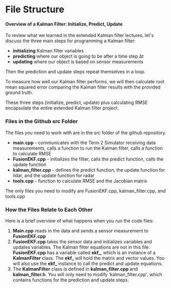 # File Structure

#### Overview of a Kalman Filter: Initialize, Predict, Update

To review what we learned in the extended Kalman filter lectures, let's discuss the three main steps for programming a Kalman filter:

- **initializing** Kalman filter variables
- **predicting** where our object is going to be after a time step Δt
- **updating** where our object is based on sensor measurements

Then the prediction and update steps repeat themselves in a loop.

To measure how well our Kalman filter performs, we will then calculate root mean squared error comparing the Kalman filter results with the provided ground truth.

These three steps (initialize, predict, update) plus calculating RMSE encapsulate the entire extended Kalman filter project.

### Files in the Github src Folder

The files you need to work with are in the src folder of the github repository.

- **main.cpp** - communicates with the Term 2 Simulator receiving data measurements, calls a function to run the Kalman filter, calls a function to calculate RMSE
- **FusionEKF.cpp** - initializes the filter, calls the predict function, calls the update function
- **kalman_filter.cpp** - defines the predict function, the update function for lidar, and the update function for radar
- **tools.cpp** - function to calculate RMSE and the Jacobian matrix

The only files you need to modify are FusionEKF.cpp, kalman_filter.cpp, and tools.cpp

### How the Files Relate to Each Other

Here is a brief overview of what happens when you run the code files:

1. **Main.cpp** reads in the data and sends a sensor measurement to **FusionEKF.cpp**
2. **FusionEKF.cpp** takes the sensor data and initializes variables and updates variables. The Kalman filter equations are not in this file. **FusionEKF.cpp** has a variable called **ekf_**, which is an instance of a **KalmanFilter** class. The **ekf_** will hold the matrix and vector values. You will also use the **ekf_** instance to call the predict and update equations.
3. The **KalmanFilter** class is defined in **kalman_filter.cpp** and **kalman_filter.h**. You will only need to modify 'kalman_filter.cpp', which contains functions for the prediction and update steps.
